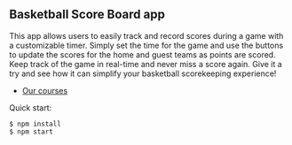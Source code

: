 

## Basketball Score Board app

  This app allows users to easily track and record scores during a game with a customizable timer. 
Simply set the time for the game and use the buttons to update the scores for the home and guest teams as points are scored. 
Keep track of the game in real-time and never miss a score again. Give it a try and see how it can simplify your basketball scorekeeping experience!

- [Our courses](https://scrimba.com/allcourses)


Quick start:

```
$ npm install
$ npm start
````


